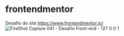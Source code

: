 # frontendmentor
Desafio do site https://www.frontendmentor.io/
![FireShot Capture 041 - Desafio Front-end - 127 0 0 1](https://user-images.githubusercontent.com/119333308/212764627-ed0ab69b-3b02-4dd6-83ce-4c5acb22552d.png)
